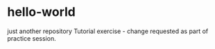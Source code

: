 # hello-world
just another repository
Tutorial exercise - change requested as part of practice session.

